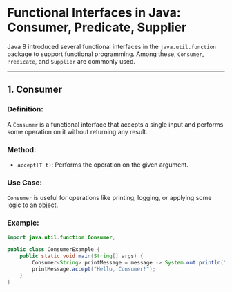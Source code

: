 # Functional Interfaces in Java: Consumer, Predicate, Supplier

Java 8 introduced several functional interfaces in the `java.util.function` package to support functional programming. Among these, `Consumer`, `Predicate`, and `Supplier` are commonly used.

---

## 1. Consumer
### Definition:
A `Consumer` is a functional interface that accepts a single input and performs some operation on it without returning any result.

### Method:
- `accept(T t)`: Performs the operation on the given argument.

### Use Case:
`Consumer` is useful for operations like printing, logging, or applying some logic to an object.

### Example:
```java
import java.util.function.Consumer;

public class ConsumerExample {
    public static void main(String[] args) {
        Consumer<String> printMessage = message -> System.out.println("Message: " + message);
        printMessage.accept("Hello, Consumer!");
    }
}


